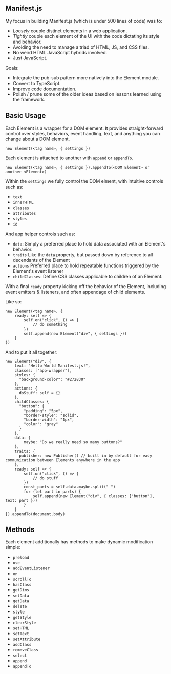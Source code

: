 ## Manifest.js

My focus in building Manifest.js (which is under 500 lines of code) was to:

- *Loosely* couple distinct elements in a web application.
- *Tightly* couple each element of the UI with the code dictating its style and behavior.
- Avoiding the need to manage a triad of HTML, JS, and CSS files.
- No weird HTML JavaScript hybrids involved.
- Just JavaScript.

Goals: 

- Integrate the pub-sub pattern more natively into the Element module.
- Convert to TypeScript.
- Improve code documentation.
- Polish / prune some of the older ideas based on lessons learned using the framework.

## Basic Usage

Each Element is a wrapper for a DOM element. It provides straight-forward control over styles, behaviors, event handling, text, and anything you can change about a DOM element.

`new Element(<tag name>, { settings })`

Each element is attached to another with `append` or `appendTo`.

`new Element(<tag name>, { settings }).appendTo(<DOM Element> or another <Element>)`

Within the `settings` we fully control the DOM elment, with intuitive controls such as:

- `text`
- `innerHTML`
- `classes`
- `attributes`
- `styles`
- `id`

And app helper controls such as:

- `data`: Simply a preferred place to hold data associated with an Element's behavior.
- `traits` Like the `data` property, but passed down by reference to all decendants of the Element
- `actions` Preferred place to hold repeatable functions triggered by the Element's event listener
- `childClasses`: Define CSS classes applicable to children of an Element.

With a final `ready` property kicking off the behavior of the Element, including event emitters & listeners, and often appendage of child elements.

Like so:

```
new Element(<tag name>, {
    ready: self => {
        self.on("click", () => {
            // do something
        })
        self.append(new Element("div", { settings }))
    }
})
```

And to put it all together:

```
new Element("div", {
    text: "Hello World Manifest.js!",
    classes: ["app-wrapper"],
    styles: {
      "background-color": "#272830"
    },
    actions: {
      doStuff: self = {}
    },
    childClasses: {
      "button": {
        "padding": "5px",
        "border-style": "solid",
        "border-width": "1px",
        "color": "gray"
      }
    },
    data: {
        maybe: "Do we really need so many buttons?"
    },
    traits: {
      publisher: new Publisher() // built in by default for easy communication between Elements anywhere in the app
    },
    ready: self => {
        self.on("click", () => {
            // do stuff
        })
        const parts = self.data.maybe.split(" ")
        for (let part in parts) {
            self.append(new Element("div", { classes: ["button"], text: part }))
        }
    }
}).appendTo(document.body)
```

## Methods

Each element additionally has methods to make dynamic modification simple:

- `preload`
- `use`
- `addEventListener`
- `on`
- `scrollTo`
- `hasClass`
- `getDims`
- `setData`
- `getData`
- `delete`
- `style`
- `getStyle`
- `clearStyle`
- `setHTML`
- `setText`
- `setAttribute`
- `addClass`
- `removeClass`
- `select`
- `append`
- `appendTo`
